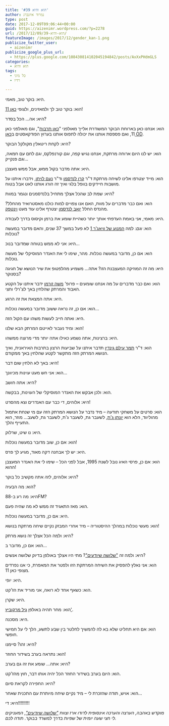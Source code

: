 ```yaml
---
title: 'הוא והיא #39'
author: נמרוד איזנברג
type: post
date: 2017-12-09T09:06:44+00:00
guid: https://aizenimr.wordpress.com/?p=2278
url: /2017/12/09/הוא-והיא-39/
featureImage: /images/2017/12/gender_kan-1.png
publicize_twitter_user:
  - aizenimr
publicize_google_plus_url:
  - https://plus.google.com/108430814102045194842/posts/AxXxPHdmGLS
categories:
  - הוא והיא
tags:
  - כל מיני
  - רדיו

---
```

היא: בוקר טוב, מאמי.

הוא: בוקר טוב לך ולמאזינים, ולצופי [כאן 11][1]!

היא: אה&#8230; הכל בסדר?

הוא: אנחנו כאן בארוחת הבוקר המשודרת אלייך מאולפני "[כאן תרבות][2]", וגם מאולפני כאן 11, ואם פספסת אותנו את יכולה לתפוס אותנו בערוץ הפודקאסטים ב[כאן OD][3].

היא: לקחת ריטאלין מקולקל הבוקר?

הוא: יש לנו היום ארוחה מרתקת, אנחנו נגיש קפה, _וגם_ קורנפלקס, _וגם_ לחם עם חמאה, _וגם_ פנקייק&#8230;

היא: אתה מדבר בקול ממש, אבל ממש מעצבן.

הוא: מייד יצטרפו אלינו לשיחה מרתקת ד"ר [קרן לנדסמן][4] וד"ר [נעם לויתן][5], וידברו איתנו על מושבות חיידקים בוופל בלגי ואיך זה הורג אותנו לאט אבל בטוח.

היא: שמת לב שהכל אצלך מתחיל בלנדסמנים ונגמר במוות?

הוא: ואם כבר מדברים על מוות, האם אנו צפויים למות כולנו מאסטרואיד מהחלל? מהנדס החלל [יואב לנדסמן][6] יצטרף אלינו עוד מעט [וינטפק][7].

היא: מאמי, אני באמת העדפתי אותך יותר כשהיית שומע את ברמן וקיסוס בדרך לעבודה.

הוא: _וגם:_ למה [המנוע של וויאג'ר 1][8] לא פעל במשך 37 שנים, והאם מדובר במעשה נוכלות?

היא: אני לא ממש בטוחה שמדובר בנוכ&#8230;

הוא: אם כן, מדובר במעשה נוכלות. מהר, שימו לי את האנדר המוסיקלי של מעשה נוכלות.

היא: מה זה המוזיקה המעצבנת הזו? אתה&#8230; משמיע מהלפטופ את שיר הנושא של חגיגה בסנוקר?

הוא: ואם כבר מדברים על מה אנחנו שומעים &#8211; פרופ' [משה זורמן][9] ידבר איתנו על הקטע האבוד והמרתק שהלחין באך לצ'רלי וחצי.

היא: אתה המצאת את זה הרגע.

הוא: אם כן, זה נראה ששוב מדובר במעשה נוכלות&#8230;

היא: ואתה חייב לעשות משהו עם הקול הזה.

הוא: ומיד נעבור לאייטם המרתק הבא שלנו!

היא: ברצינות, אתה נשמע כאילו אתה יותר מדי מרוצה ממשהו.

הוא: ד"ר [תמר עילם גינדין][10] תדבר איתנו על שביעות הרצון בתרבות האיראנית, ואיך הנושא המרתק הזה מתקשר לקטע שהלחין באך ממקודם.

היא: באך לא הלחין שום דבר!

הוא: אני חש מעט עוינות מכיוונך&#8230;

היא: אתה חושב?

הוא: ולכן אבקש את האנדר המוסיקלי של העוינות, בבקשה.

היא: אלוהים, די כבר עם האנדרים וצא מהסרט!

הוא: סרטים על משחקי תודעה &#8211; מיד נדבר על הנושא המרתק הזה עם מי שנחת אתמול מהוליווד, הלא הוא [יונתן ג'ת][11], לשעבר גת, לשעבר ג'ת, לשעבר גת, לשעב&#8230; מוזר, הוא התעייף והלך.

היא: נו שיט, שרלוק.

הוא: אם כן, שוב מדובר במעשה נוכלות!

היא: יש לך אבחנה דקה מאוד, מגיע לך פרס.

הוא: אם כן, פרסי האיג נובל לשנת 1995, אבל לפני הכל &#8211; שימו לי את האנדר המעצבן ההוא!

היא: אלוהים, _לזה_ אתה מקשיב כל בוקר?

הוא: מה הבעיה?

היא: מה רע ב-88FM?

הוא: מאז התאגיד זה ממש לא מה שהיה פעם.

היא: אם כן, מדובר במעשה נוכלות.

הוא: מעשי נוכלות במהלך ההיסטוריה &#8211; מיד אחרי המבזק נקיים שיחה מרתקת בנושא!

היא: ולמה הכל אצלך זה נושא מרתק?

הוא: אם כן, מדובר ב&#8230;

היא: ולמה זה ["שלושה שיודעים"][12]? מתי היו אצלך באולפן בדיוק שלושה אנשים?

הוא: אני נאלץ להפסיק את השיחה המרתקת הזו ולפטר את המאפרת, כי אנו נפרדים מצופי כאן 11.

היא: יופי.

הוא: כשאף אחד לא רואה, אני מוריד את הז'קט.

היא: שקרן.

הוא: מחר תהיה באולפן [גיל מרקוביץ'][13].

היא: מסכנה.

הוא: אם היא תחליט שלא בא לה להמשיך לחלטר בין שבע לתשע, הלך לי על חמישי חופשי.

היא: זהו? סיימנו?

הוא: נתראה בערב בשידור החוזר!

היא: אתה&#8230; שומע את זה גם בערב?

הוא: היום בערב בשידור החוזר הכל יהיה אותו דבר, חוץ מהז'קט.

היא: החפירה לקראת סיום?

הוא: אויש, תודה שהזכרת לי &#8211; מיד נקיים שיחה מיותרת עם התכנית שאחר&#8230;

היא: די!!!!!!!!!

_מוקדש באהבה, הערצה והערכה אינסופית לדודו ארז וצוות ["שלושה שיודעים"][12], המעניקים לי חצי שעה יומית של שפיות בדרך למשרד בבוקר. תודה לכם._

 [1]: http://www.kan.org.il/live/tv.aspx?stationId=2
 [2]: http://www.kan.org.il/live/radio.aspx?stationId=5
 [3]: http://www.kan.org.il/Podcast/
 [4]: http://www.realitybugs.me/
 [5]: https://noamsark.org/
 [6]: http://nicecriticalmass.blogspot.com
 [7]: /2016/11/05/%d7%94%d7%95%d7%90-%d7%95%d7%94%d7%99%d7%90-23/
 [8]: https://www.hayadan.org.il/voyager-1-reactivated-maneuvering-thrusters-after-37-years-of-inactivity-02121703
 [9]: https://www.musiccathedra.com/moshe-zorman
 [10]: https://www.thmrsite.com/
 [11]: http://www.kan.org.il/Podcast/program.aspx/?progId=2037
 [12]: http://www.kan.org.il/Podcast/program.aspx/?progId=2029
 [13]: http://www.kan.org.il/Radio/program.aspx/?progId=1110